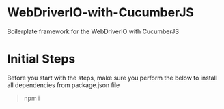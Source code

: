 # WebDriverIO-with-CucumberJS
Boilerplate framework for the WebDriverIO with CucumberJS

# Initial Steps
Before you start with the steps, make sure you perform the below to install all dependencies from package.json file

> npm i
